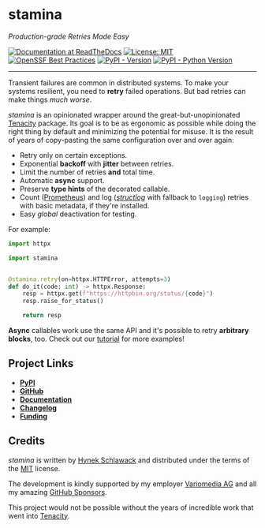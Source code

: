 # stamina

*Production-grade Retries Made Easy*

[![Documentation at ReadTheDocs](https://img.shields.io/badge/Docs-Read%20The%20Docs-black)](https://stamina.hynek.me)
[![License: MIT](https://img.shields.io/badge/license-MIT-C06524)](https://github.com/hynek/stamina/blob/main/LICENSE)
[![OpenSSF Best Practices](https://bestpractices.coreinfrastructure.org/projects/7550/badge)](https://bestpractices.coreinfrastructure.org/projects/7550)
[![PyPI - Version](https://img.shields.io/pypi/v/stamina.svg)](https://pypi.org/project/stamina)
[![PyPI - Python Version](https://img.shields.io/pypi/pyversions/stamina.svg)](https://pypi.org/project/stamina)

---

Transient failures are common in distributed systems.
To make your systems resilient, you need to **retry** failed operations.
But bad retries can make things *much worse*.

*stamina* is an opinionated wrapper around the great-but-unopinionated [Tenacity](https://tenacity.readthedocs.io/) package.
Its goal is to be as ergonomic as possible while doing the right thing by default and minimizing the potential for misuse.
It is the result of years of copy-pasting the same configuration over and over again:

- Retry only on certain exceptions.
- Exponential **backoff** with **jitter** between retries.
- Limit the number of retries **and** total time.
- Automatic **async** support.
- Preserve **type hints** of the decorated callable.
- Count ([Prometheus](https://github.com/prometheus/client_python)) and log ([*structlog*](https://www.structlog.org/) with fallback to `logging`) retries with basic metadata, if they're installed.
- Easy _global_ deactivation for testing.

For example:

```python
import httpx

import stamina


@stamina.retry(on=httpx.HTTPError, attempts=3)
def do_it(code: int) -> httpx.Response:
    resp = httpx.get(f"https://httpbin.org/status/{code}")
    resp.raise_for_status()

    return resp
```

<!-- end docs index -->

**Async** callables work use the same API and it's possible to retry **arbitrary blocks**, too.
Check out our [tutorial](https://stamina.hynek.me/en/latest/tutorial.html) for more examples!


## Project Links

- [**PyPI**](https://pypi.org/project/stamina/)
- [**GitHub**](https://github.com/hynek/stamina)
- [**Documentation**](https://stamina.hynek.me)
- [**Changelog**](https://github.com/hynek/stamina/blob/main/CHANGELOG.md)
- [**Funding**](https://hynek.me/say-thanks/)


## Credits

*stamina* is written by [Hynek Schlawack](https://hynek.me/) and distributed under the terms of the [MIT](https://spdx.org/licenses/MIT.html) license.

The development is kindly supported by my employer [Variomedia AG](https://www.variomedia.de/) and all my amazing [GitHub Sponsors](https://github.com/sponsors/hynek).

This project would not be possible without the years of incredible work that went into [Tenacity](https://tenacity.readthedocs.io/).
